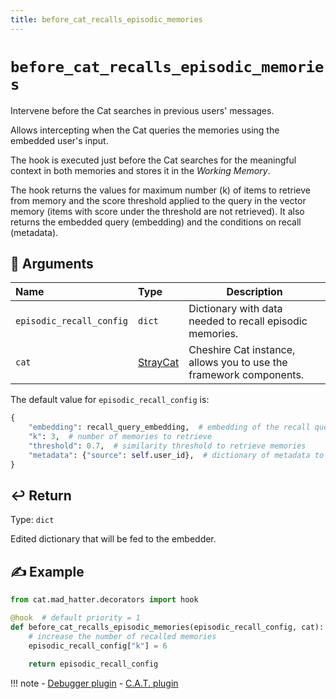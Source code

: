```yaml
---
title: before_cat_recalls_episodic_memories
---
```


# `before_cat_recalls_episodic_memories`

Intervene before the Cat searches in previous users' messages.

Allows intercepting when the Cat queries the memories using the embedded user's input.

The hook is executed just before the Cat searches for the meaningful context in both memories
and stores it in the *Working Memory*.

The hook returns the values for maximum number (k) of items to retrieve from memory and the score threshold applied
to the query in the vector memory (items with score under the threshold are not retrieved).
It also returns the embedded query (embedding) and the conditions on recall (metadata).

## &#x1F4C4; Arguments

| Name                     | Type                                                                    | Description                                                        |
|:-------------------------|:------------------------------------------------------------------------|--------------------------------------------------------------------|
| `episodic_recall_config` | `dict`                                                                  | Dictionary with data needed to recall episodic memories.           |
| `cat`                    | [StrayCat](../../../framework/cat-components/cheshire_cat/stray_cat.md) | Cheshire Cat instance, allows you to use the framework components. |

The default value for `episodic_recall_config` is:
```python
{
    "embedding": recall_query_embedding,  # embedding of the recall query
    "k": 3,  # number of memories to retrieve
    "threshold": 0.7,  # similarity threshold to retrieve memories
    "metadata": {"source": self.user_id},  # dictionary of metadata to filter memories, by default it filters for user id
}
```

## &#x21A9;&#xFE0F; Return

Type: `dict`

Edited dictionary that will be fed to the embedder.

## &#x270D; Example

```python
from cat.mad_hatter.decorators import hook

@hook  # default priority = 1
def before_cat_recalls_episodic_memories(episodic_recall_config, cat):
    # increase the number of recalled memories
    episodic_recall_config["k"] = 6

    return episodic_recall_config
```

!!! note
    - [Debugger plugin](https://github.com/sambarza/cc-vscode-debugpy)
    - [C.A.T. plugin](https://github.com/Furrmidable-Crew/cat_advanced_tools)
